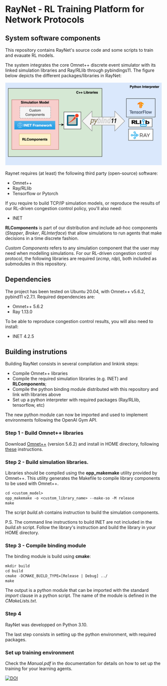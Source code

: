 # RayNet - RL Training Platform for Network Protocols

## System software components

This repository contains RayNet's source code and some scripts to train and evauate RL models. 

The system integrates the core Omnet++ discrete event simulator with its linked simulation libraries and Ray/RLlib through pybindings11. The figure below depicts the different packages/libraries in RayNet:

<img src="/docs/images/libraries.png" width="600">

Raynet requires (at least) the following third party (open-source) software:
- Omnet++
- Ray/RLlib
- Tensorflow or Pytorch

If you require to build TCP/IP simulation models, or reproduce the results of our RL-driven congestion control policy, you'll also need:
- INET

**RLComponents** is part of our distribution and include ad-hoc components (_Stepper_, _Broker_, _RLInterface_) that allow simulations to run agents that make decisions in a time discrete fashion. 

_Custom Components_ refers to any simulation component that the user may need when modelling simulations. For our RL-driven congestion control protocol, the following libraries are required (_ecmp_, _rdp_), both included as submodules in this repository. 

## Dependencies

The project has been tested on Ubuntu 20.04, with Omnet++ v5.6.2, pybind11 v2.7.1. Required dependencies are:
- Omnet++ 5.6.2
- Ray 1.13.0

To be able to reproduce congestion control results, you will also need to install:
- INET 4.2.5

## Building instrutions

Building RayNet consists in several compilation and linkink steps:

- Compile Omnet++ libraries
- Compile the required simulation libraries (e.g. INET) and **RLComponents**; 
- Compile the python binding module distributed with this repository and link with libraries above
- Set up a python interpreter with required packages (Ray/RLlib, tensorflow, etc)

The new python module can now be imported and used to implement environments following the OpenAI Gym API.

### Step 1 - Build Omnet++ libraries 

Download [Omnet++](https://omnetpp.org/download/) (version 5.6.2) and install in HOME directory, following [these](https://doc.omnetpp.org/omnetpp/InstallGuide.pdf) instructions. 

### Step 2 - Build simulation libraries.

Libraries should be compiled using the **opp_makemake** utility provided by Omnet++. This utility generates the Makefile to compile library components to be used with Omnet++.

```
cd <custom_model>
opp_makemake -o <custom_library_name> --make-so -M release 
make
```

The script _build.sh_ contains instruction to build the simulation components.

P.S. The command line instructions to build INET are not included in the _build.sh_ script. Follow the library's instruction and build the library in your HOME directory.

### Step 3 - Compile binding module

The binding module is build using **cmake**:

```
mkdir build
cd build
cmake -DCMAKE_BUILD_TYPE=[Release | Debug] ../
make
```

The output is a python module that can be imported with the standard _import_ clause in a python script. The name of the module is defined in the _CMakeLists.txt_.

### Step 4

RayNet was developped on Python 3.10. 

The last step consists in setting up the python environment, with required packages. 

### Set up training environment

Check the _Manual.pdf_ in the documentation for details on how to set up the training for your learning agents. 



[![DOI](https://zenodo.org/badge/561974777.svg)](https://zenodo.org/badge/latestdoi/561974777)

